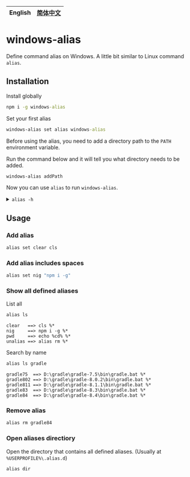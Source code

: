 | English | [简体中文](README.zh.md) |
| ------- | -------------------------- |

# windows-alias

Define command alias on Windows. A little bit similar to Linux command `alias`.

## Installation

Install globally

```bat
npm i -g windows-alias
```

Set your first alias

```bat
windows-alias set alias windows-alias
```

Before using the alias, you need to add a directory path to the `PATH` environment variable.

Run the command below and it will tell you what directory needs to be added.

```bat
windows-alias addPath
```

Now you can use `alias` to run `windows-alias`.

<details>

<summary><code>alias -h</code></summary>

```
Usage: windows-alias [options] [command]

Command aliases on Windows

Options:
  -v --version                    output the version number
  -h, --help                      display help for command

Commands:
  dir                             open directory
  addPath                         add dir to path
  testPath                        Test if dir is added to path
  ls [search]                     list alias
  set [options] <name> <command>  set alias
  rm <name>                       remove alias
  help [command]                  display help for command
```

</details>

## Usage

### Add alias

```bat
alias set clear cls
```

### Add alias includes spaces

```bat
alias set nig "npm i -g"
```

### Show all defined aliases

List all

```bat
alias ls
```

```
clear   ==> cls %*
nig     ==> npm i -g %*
pwd     ==> echo %cd% %*
unalias ==> alias rm %*
```

Search by name

```bat
alias ls gradle
```

```
gradle75  ==> D:\gradle\gradle-7.5\bin\gradle.bat %*
gradle802 ==> D:\gradle\gradle-8.0.2\bin\gradle.bat %*
gradle811 ==> D:\gradle\gradle-8.1.1\bin\gradle.bat %*
gradle83  ==> D:\gradle\gradle-8.3\bin\gradle.bat %*
gradle84  ==> D:\gradle\gradle-8.4\bin\gradle.bat %*
```

### Remove alias

```bat
alias rm gradle84
```

### Open aliases directiory

Open the directory that contains all defined aliases. (Usually at `%USERPROFILE%\.alias.d`)

```bat
alias dir
```
